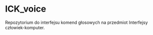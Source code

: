 # ICK_voice

Repozytorium do interfejsu komend głosowych na przedmiot Interfejsy człowiek-komputer.
